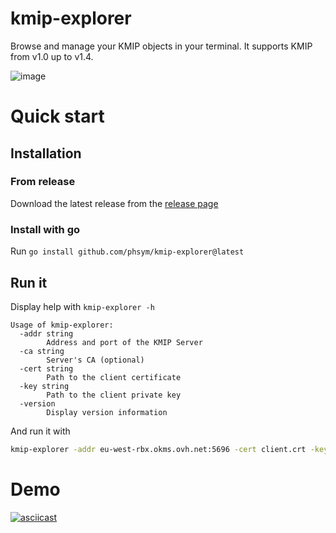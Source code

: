 # kmip-explorer

Browse and manage your KMIP objects in your terminal.
It supports KMIP from v1.0 up to v1.4.

![image](https://github.com/user-attachments/assets/1265c216-1c77-4816-8df6-3286a964ae2c)

# Quick start

## Installation

### From release
Download the latest release from the [release page](https://github.com/phsym/kmip-explorer/releases/latest)

### Install with go
Run `go install github.com/phsym/kmip-explorer@latest`

## Run it
Display help with `kmip-explorer -h`
```
Usage of kmip-explorer:
  -addr string
        Address and port of the KMIP Server
  -ca string
        Server's CA (optional)
  -cert string
        Path to the client certificate 
  -key string
        Path to the client private key
  -version
        Display version information
```

And run it with 
```bash
kmip-explorer -addr eu-west-rbx.okms.ovh.net:5696 -cert client.crt -key client.key
```

# Demo
[![asciicast](https://asciinema.org/a/CtasVyDZNQqVLwKvL5ej96ftR.svg)](https://asciinema.org/a/CtasVyDZNQqVLwKvL5ej96ftR)
